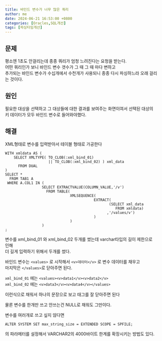 ```yaml
---
title: 바인드 변수가 너무 많은 쿼리
author: me
date: 2024-06-21 16:53:00 +0800
categories: [Oracles,SQL개선]
tags: [파싱타임개선]
---
```


## 문제   
평소엔 1초도 안걸리는데 종종 쿼리가 엄청 느려진다는 요청을 받는다.   
어떤 쿼리인가 보니 바인드 변수 갯수가 그 때 그 때 마다 변하고     
추가되는 바인드 변수가 수십개에서 수천개가 사용되니 종종 다시 파싱하느라 오래 걸리는 것이다.    

## 원인   

필요한 대상을 선택하고 그 대상들에 대한 결과를 보여주는 화면이여서 선택된 대상의 키 데이터가 모두 바인드 변수로 들어와야했다.


## 해결

XML형태로 변수를 입력받아서 테이블 형태로 가공한다

``` 
WITH xmldata AS ( 
    SELECT XMLTYPE( TO_CLOB(:xml_bind_01)
                    || TO_CLOB(:xml_bind_02) ) xml_data 
      FROM DUAL
)
SELECT *
  FROM TAB1 A
 WHERE A.COL1 IN (
                 SELECT EXTRACTVALUE(COLUMN_VALUE,'/v')
                   FROM TABLE(
                              XMLSEQUENCE(
                                         EXTRACT(
                                                (SELECT xml_data
                                                   FROM xmldata)
                                               ,'/values/v')
                                         )
                              )
                 )
; 
```

변수를 xml_bind_01 와 xml_bind_02 두개를 썼는데 varchar타입의 길이 제한으로 인해   
더 길게 입력하기 위해서 두개를 썼다.   

바인드 변수는 ```<values>``` 로 시작해서 ```<v>데이터</v>``` 로 변수 데이터를 채우고   
마지막은 ```</values>```로 닫아주면 된다.   

```xml_bind_01``` 에는 ```<values><v>data1</v><v>data2</v>```       
```xml_bind_02``` 에는 ```<v>data3</v><v>data4</v></values>```    

이런식으로 채워서 하나의 문장으로 보고 태그를 잘 닫아주면 된다   
 

물론 변수를 한개만 쓰고 안쓰는건 NULL로 채워도 그만이다.  


변수를 여러개로 쓰고 싶지 않다면   

```ALTER SYSTEM SET max_string_size = EXTENDED SCOPE = SPFILE;```   

의 파라메터를 설정해서 VARCHAR2의 4000바이트 한계를 확장시키는 방법도 있다. 

